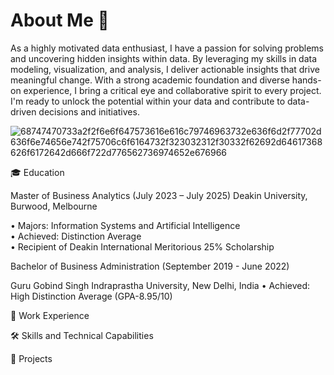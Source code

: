 # About Me 👋


As a highly motivated data enthusiast, I have a passion for solving problems and uncovering hidden insights within data. By leveraging my skills in data modeling, visualization, and analysis, I deliver actionable insights that drive meaningful change. With a strong academic foundation and diverse hands-on experience, I bring a critical eye and collaborative spirit to every project. I'm ready to unlock the potential within your data and contribute to data-driven decisions and initiatives.

![68747470733a2f2f6e6f647573616e616c79746963732e636f6d2f77702d636f6e74656e742f75706c6f6164732f323032312f30332f62692d64617368626f6172642d666f722d776562736974652e676966](https://github.com/user-attachments/assets/65aee1d8-3986-40d2-b1b8-8b9bc6127b93)

🎓 Education

Master of Business Analytics (July 2023 – July 2025)
Deakin University, Burwood, Melbourne 

• Majors: Information Systems and Artificial Intelligence  
• Achieved: Distinction Average   
• Recipient of Deakin International Meritorious 25% Scholarship                                                                                                              
 
Bachelor of Business Administration (September 2019 - June 2022)

 Guru Gobind Singh Indraprastha University, New Delhi, India 
 • Achieved: High Distinction Average (GPA-8.95/10)        

💼 Work Experience

🛠️ Skills and Technical Capabilities

📁 Projects
